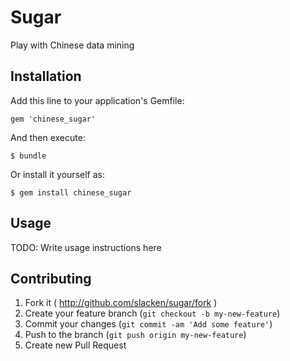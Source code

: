 # Sugar

Play with Chinese data mining

## Installation

Add this line to your application's Gemfile:

    gem 'chinese_sugar'

And then execute:

    $ bundle

Or install it yourself as:

    $ gem install chinese_sugar

## Usage

TODO: Write usage instructions here

## Contributing

1. Fork it ( http://github.com/slacken/sugar/fork )
2. Create your feature branch (`git checkout -b my-new-feature`)
3. Commit your changes (`git commit -am 'Add some feature'`)
4. Push to the branch (`git push origin my-new-feature`)
5. Create new Pull Request

